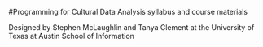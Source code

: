 #Programming for Cultural Data Analysis syllabus and course materials

Designed by Stephen McLaughlin and Tanya Clement at the University of Texas at Austin School of Information

